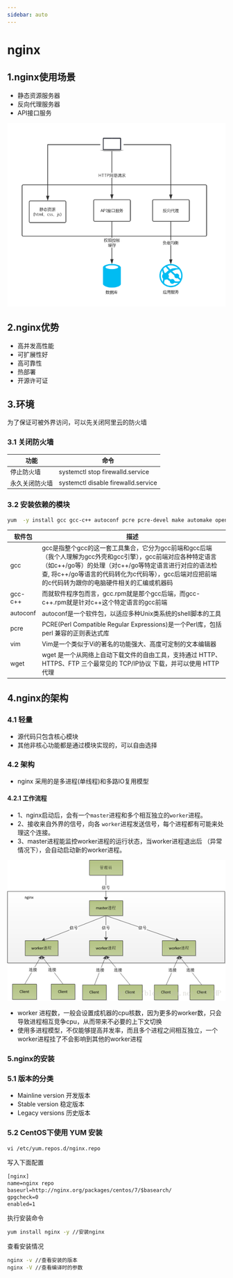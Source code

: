 ```yaml
---
sidebar: auto
---
```


# nginx

## 1.nginx使用场景
- 静态资源服务器
- 反向代理服务器
- API接口服务

![nginx使用场景](./images/1.jpeg)

## 2.nginx优势
- 高并发高性能
- 可扩展性好
- 高可靠性
- 热部署
- 开源许可证


## 3.环境
为了保证可被外界访问，可以先关闭阿里云的防火墙

### 3.1 关闭防火墙

| 功能      | 命令 |
| ----------- | ----------- |
| 停止防火墙    | systemctl stop firewalld.service   |
| 永久关闭防火墙 | systemctl disable firewalld.service |

### 3.2 安装依赖的模块

```bash
yum  -y install gcc gcc-c++ autoconf pcre pcre-devel make automake openssl openssl-devel
```

| 软件包       |    描述     |
| ----------- | ----------- |
| gcc    | gcc是指整个gcc的这一套工具集合，它分为gcc前端和gcc后端（我个人理解为gcc外壳和gcc引擎），gcc前端对应各种特定语言（如c++/go等）的处理（对c++/go等特定语言进行对应的语法检查, 将c++/go等语言的代码转化为c代码等），gcc后端对应把前端的c代码转为跟你的电脑硬件相关的汇编或机器码|
| gcc-c++ | 而就软件程序包而言，gcc.rpm就是那个gcc后端，而gcc-c++.rpm就是针对c++这个特定语言的gcc前端|
| autoconf | autoconf是一个软件包，以适应多种Unix类系统的shell脚本的工具|
| pcre     | PCRE(Perl Compatible Regular Expressions)是一个Perl库，包括 perl 兼容的正则表达式库|
| vim|  Vim是一个类似于Vi的著名的功能强大、高度可定制的文本编辑器|
|wget | wget 是一个从网络上自动下载文件的自由工具，支持通过 HTTP、HTTPS、FTP 三个最常见的 TCP/IP协议 下载，并可以使用 HTTP 代理|
## 4.nginx的架构

### 4.1 轻量
- 源代码只包含核心模块
- 其他非核心功能都是通过模块实现的，可以自由选择

### 4.2 架构
- nginx 采用的是多进程(单线程)和多路IO复用模型
  
#### 4.2.1 工作流程
- 1、nginx启动后，会有一个`master`进程和多个相互独立的`worker`进程。
- 2、接收来自外界的信号，向各 `worker`进程发送信号，每个进程都有可能来处理这个连接。
- 3、master进程能监控worker进程的运行状态，当worker进程退出后 （异常情况下），会自动启动新的worker进程。

![nginx使用场景](./images/02.png)

- worker 进程数，一般会设置成机器的cpu核数，因为更多的worker数，只会导致进程相互竞争cpu，从而带来不必要的上下文切换
- 使用多进程模型，不仅能够提高并发率，而且多个进程之间相互独立，一个worker进程挂了不会影响到其他的worker进程

### 5.nginx的安装

### 5.1 版本的分类
- Mainline version 开发版本
- Stable version 稳定版本
- Legacy versions  历史版本

### 5.2 CentOS下使用 YUM 安装
`vi /etc/yum.repos.d/nginx.repo `

写入下面配置

```
[nginx]
name=nginx repo
baseurl=http://nginx.org/packages/centos/7/$basearch/
gpgcheck=0
enabled=1
```
执行安装命令

```bash
yum install nginx -y //安装nginx
```
查看安装情况

```bash
nginx -v //查看安装的版本
nginx -V //查看编译时的参数
```






